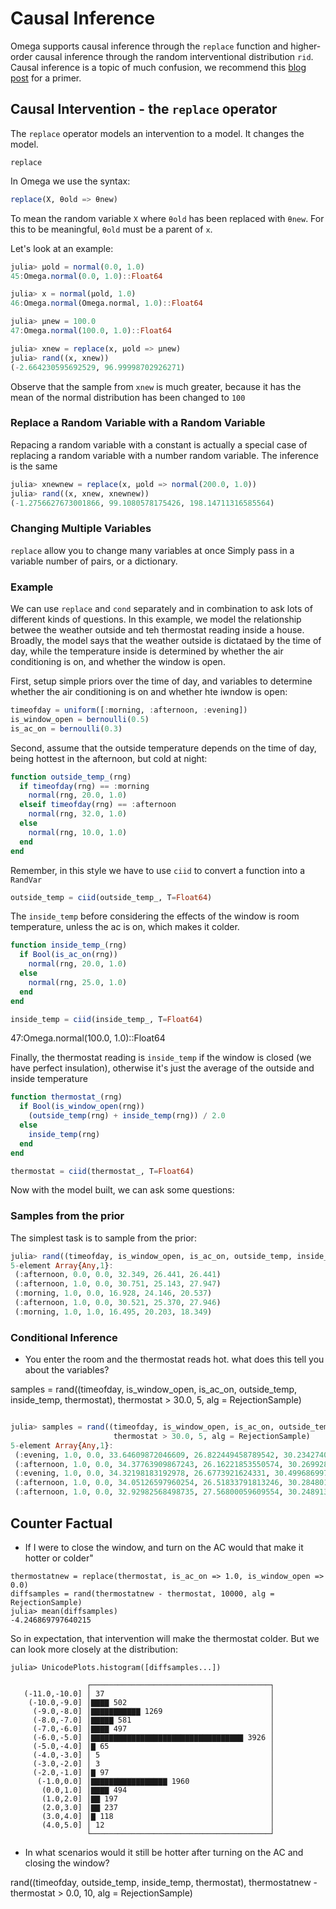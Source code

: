# Causal Inference

Omega supports causal inference through the `replace` function and higher-order causal inference through the random interventional distribution `rid`.
Causal inference is a topic of much confusion, we recommend this [blog post](https://www.inference.vc/untitled/) for a primer.

## Causal Intervention - the `replace` operator

The `replace` operator models an intervention to a model.
It changes the model.

```@docs
replace
```

In Omega we use the syntax:

```julia
replace(X, θold => θnew)
```
To mean the random variable `X` where `θold` has been replaced with `θnew`.  For this to be meaningful, `θold` must be a parent of `x`.

Let's look at an example:

```julia
julia> μold = normal(0.0, 1.0)
45:Omega.normal(0.0, 1.0)::Float64

julia> x = normal(μold, 1.0)
46:Omega.normal(Omega.normal, 1.0)::Float64

julia> μnew = 100.0
47:Omega.normal(100.0, 1.0)::Float64

julia> xnew = replace(x, μold => μnew)
julia> rand((x, xnew))
(-2.664230595692529, 96.99998702926271)
```

Observe that the sample from `xnew` is much greater, because it has the mean of the normal distribution has been changed to `100`

### Replace a Random Variable with a Random Variable
Repacing a random variable with a constant is actually a special case of replacing a random variable with a number random variable.  The inference is the same

```julia
julia> xnewnew = replace(x, μold => normal(200.0, 1.0))
julia> rand((x, xnew, xnewnew))
(-1.2756627673001866, 99.1080578175426, 198.14711316585564)
```

### Changing Multiple Variables

`replace` allow you to change many variables at once  Simply pass in a variable number of pairs, or a dictionary.

### Example 

We can use `replace` and `cond` separately and in combination to ask lots of different kinds of questions.
In this example, we model the relationship betwee the weather outside and teh thermostat reading inside a house.
Broadly, the model says that the weather outside is dictataed by the time of day, while the temperature inside is determined by whether the air conditioning is on, and whether the window is open.

First, setup simple priors over the time of day, and variables to determine whether the air conditioning is on and whether hte iwndow is open:

```julia
timeofday = uniform([:morning, :afternoon, :evening])
is_window_open = bernoulli(0.5)
is_ac_on = bernoulli(0.3)
```

Second, assume that the outside temperature depends on the time of day, being hottest in the afternoon, but cold at night:

```julia
function outside_temp_(rng)
  if timeofday(rng) == :morning
    normal(rng, 20.0, 1.0)
  elseif timeofday(rng) == :afternoon
    normal(rng, 32.0, 1.0)
  else
    normal(rng, 10.0, 1.0)
  end
end
```

Remember, in this style we have to use  `ciid` to convert a function into a `RandVar`

```julia
outside_temp = ciid(outside_temp_, T=Float64)
```

The `inside_temp` before considering the effects of the window is room temperature, unless the ac is on, which makes it colder.

```julia
function inside_temp_(rng)
  if Bool(is_ac_on(rng))
    normal(rng, 20.0, 1.0)
  else
    normal(rng, 25.0, 1.0)
  end
end

inside_temp = ciid(inside_temp_, T=Float64)
```
47:Omega.normal(100.0, 1.0)::Float64

Finally, the thermostat reading is `inside_temp` if the window is closed (we have perfect insulation), otherwise it's just the average of the outside and inside temperature

```julia
function thermostat_(rng)
  if Bool(is_window_open(rng))
    (outside_temp(rng) + inside_temp(rng)) / 2.0
  else
    inside_temp(rng)
  end
end

thermostat = ciid(thermostat_, T=Float64)
```
Now with the model built, we can ask some questions:

### Samples from the prior
The simplest task is to sample from the prior:

```julia
julia> rand((timeofday, is_window_open, is_ac_on, outside_temp, inside_temp, thermostat), 5, alg = RejectionSample)
5-element Array{Any,1}:
 (:afternoon, 0.0, 0.0, 32.349, 26.441, 26.441)   
 (:afternoon, 1.0, 0.0, 30.751, 25.143, 27.947)
 (:morning, 1.0, 0.0, 16.928, 24.146, 20.537)     
 (:afternoon, 1.0, 0.0, 30.521, 25.370, 27.946)
 (:morning, 1.0, 1.0, 16.495, 20.203, 18.349) 
```

### Conditional Inference
- You enter the room and the thermostat reads hot. what does this tell you about the variables?

samples = rand((timeofday, is_window_open, is_ac_on, outside_temp, inside_temp, thermostat),
                thermostat > 30.0, 5, alg = RejectionSample)

```julia

julia> samples = rand((timeofday, is_window_open, is_ac_on, outside_temp, inside_temp, thermostat),
                       thermostat > 30.0, 5, alg = RejectionSample)
5-element Array{Any,1}:
 (:evening, 1.0, 0.0, 33.64609872046609, 26.822449458789542, 30.234274089627817) 
 (:afternoon, 1.0, 0.0, 34.37763909867243, 26.16221853550574, 30.269928817089088)
 (:evening, 1.0, 0.0, 34.32198183192978, 26.6773921624331, 30.499686997181442)   
 (:afternoon, 1.0, 0.0, 34.05126597960254, 26.51833791813246, 30.2848019488675)  
 (:afternoon, 1.0, 0.0, 32.92982568498735, 27.56800059609554, 30.248913140541447)
```

## Counter Factual
- If I were to close the window, and turn on the AC would that make it hotter or colder"

```
thermostatnew = replace(thermostat, is_ac_on => 1.0, is_window_open => 0.0)
diffsamples = rand(thermostatnew - thermostat, 10000, alg = RejectionSample)
julia> mean(diffsamples)
-4.246869797640215
```

So in expectation, that intervention will make the thermostat colder.  But we can look more closely at the distribution:

```
julia> UnicodePlots.histogram([diffsamples...])

                 ┌────────────────────────────────────────┐ 
   (-11.0,-10.0] │ 37                                     │ 
    (-10.0,-9.0] │▇▇▇▇ 502                                │ 
     (-9.0,-8.0] │▇▇▇▇▇▇▇▇▇▇▇ 1269                        │ 
     (-8.0,-7.0] │▇▇▇▇▇ 581                               │ 
     (-7.0,-6.0] │▇▇▇▇ 497                                │ 
     (-6.0,-5.0] │▇▇▇▇▇▇▇▇▇▇▇▇▇▇▇▇▇▇▇▇▇▇▇▇▇▇▇▇▇▇▇▇▇▇ 3926 │ 
     (-5.0,-4.0] │▇ 65                                    │ 
     (-4.0,-3.0] │ 5                                      │ 
     (-3.0,-2.0] │ 3                                      │ 
     (-2.0,-1.0] │▇ 97                                    │ 
      (-1.0,0.0] │▇▇▇▇▇▇▇▇▇▇▇▇▇▇▇▇▇ 1960                  │ 
       (0.0,1.0] │▇▇▇▇ 494                                │ 
       (1.0,2.0] │▇▇ 197                                  │ 
       (2.0,3.0] │▇▇ 237                                  │ 
       (3.0,4.0] │▇ 118                                   │ 
       (4.0,5.0] │ 12                                     │ 
                 └────────────────────────────────────────┘ 
```

- In what scenarios would it still be hotter after turning on the AC and closing the window?

rand((timeofday, outside_temp, inside_temp, thermostat),
      thermostatnew - thermostat > 0.0, 10, alg = RejectionSample)
